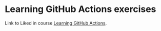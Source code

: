 # Learning GitHub Actions exercises

Link to Liked in course [Learning GitHub Actions](https://www.linkedin.com/learning/learning-github-actions-2?u=2113185).

